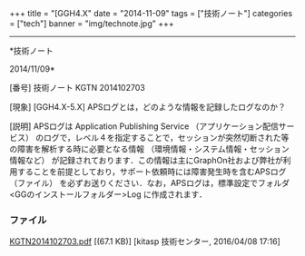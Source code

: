 ﻿+++
title = "[GGH4.X"
date = "2014-11-09"
tags = ["技術ノート"]
categories = ["tech"]
banner = "img/technote.jpg"
+++

-----------------------------------------------------------------------------------------------------------------------------

*技術ノート

2014/11/09*


[番号]
技術ノート KGTN 2014102703

[現象]
[GGH4.X-5.X] APSログとは，どのような情報を記録したログなのか？

[説明]
APSログは Application Publishing Service
（アプリケーション配信サービス）
のログで，レベル４を指定することで，セッションが突然切断された等の障害を解析する時に必要となる情報
（環境情報・システム情報・セッション情報など）
が記録されております．この情報は主にGraphOn社および弊社が利用することを前提としており，サポート依頼時には障害発生時を含むAPSログ
（ファイル） を必ずお送りください．なお，APSログは，標準設定でフォルダ
<GGのインストールフォルダー>Log に作成されます．


### ファイル

 
 


[KGTN2014102703.pdf](http://techreport.kitasp.net/attachments/download/2515/KGTN2014102703.pdf)
 [(67.1 KB)] [kitasp 技術センター, 2016/04/08
17:16]


 


 


